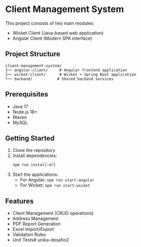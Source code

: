 # Client Management System

This project consists of two main modules:
- Wicket Client (Java-based web application)
- Angular Client (Modern SPA interface)

## Project Structure

```
client-management-system/
├── angular-client/     # Angular frontend application
├── wicket-client/      # Wicket + Spring Boot application
└── backend/           # Shared backend services
```

## Prerequisites

- Java 17
- Node.js 18+
- Maven
- MySQL

## Getting Started

1. Clone the repository
2. Install dependencies:
   ```bash
   npm run install:all
   ```
3. Start the applications:
   - For Angular: `npm run start:angular`
   - For Wicket: `npm run start:wicket`

## Features

- Client Management (CRUD operations)
- Address Management
- PDF Report Generation
- Excel Import/Export
- Validation Rules
- Unit Tests#   u n i k a - d e s a f i o 2  
 